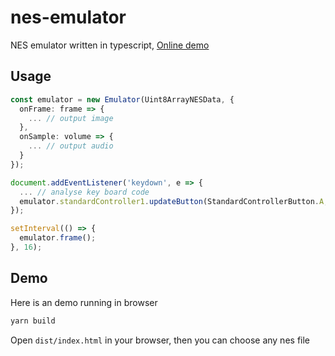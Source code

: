 # nes-emulator

NES emulator written in typescript, [Online demo](https://lsong.org/nes-emulator/)

## Usage

```typescript
const emulator = new Emulator(Uint8ArrayNESData, {
  onFrame: frame => {
    ... // output image
  },
  onSample: volume => {
    ... // output audio
  }
});

document.addEventListener('keydown', e => {
  ... // analyse key board code 
  emulator.standardController1.updateButton(StandardControllerButton.A, true);
});

setInterval(() => {
  emulator.frame();
}, 16);
```

## Demo

Here is an demo running in browser

```bash
yarn build
```

Open `dist/index.html` in your browser, then you can choose any nes file
